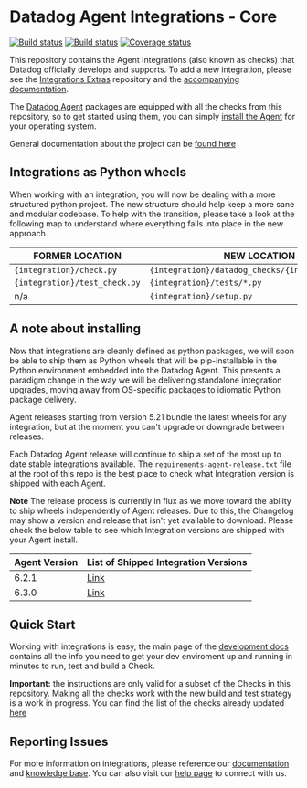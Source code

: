 # Datadog Agent Integrations - Core

[![Build status][1]][2]
[![Build status][3]][4]
[![Coverage status][5]][6]

This repository contains the Agent Integrations (also known as checks) that Datadog
officially develops and supports. To add a new integration, please see the [Integrations Extras][7]
repository and the [accompanying documentation][8].

The [Datadog Agent][9] packages are equipped
with all the checks from this repository, so to get started using them, you can
simply [install the Agent][10] for your operating
system.

General documentation about the project can be [found here](docs/README.md)

## Integrations as Python wheels

When working with an integration, you will now be dealing with a more structured
python project. The new structure should help keep a more sane and modular codebase.
To help with the transition, please take a look at the following map to understand
where everything falls into place in the new approach.

| FORMER LOCATION               | NEW LOCATION                                      |
| ---------------               | ------------                                      |
| `{integration}/check.py`      | `{integration}/datadog_checks/{integration}/*.py` |
| `{integration}/test_check.py` | `{integration}/tests/*.py`                        |
| n/a                           | `{integration}/setup.py`                          |

## A note about installing

Now that integrations are cleanly defined as python packages, we will soon be able
to ship them as Python wheels that will be pip-installable in the Python environment
embedded into the Datadog Agent. This presents a paradigm change in the way we will
be delivering standalone integration upgrades, moving away from OS-specific packages
to idiomatic Python package delivery.

Agent releases starting from version 5.21 bundle the latest wheels for any
integration, but at the moment you can't upgrade or downgrade between releases.

Each Datadog Agent release will continue to ship a set of the most up to date stable integrations available. The `requirements-agent-release.txt` file at the root of this repo is the best place to check what Integration version is shipped with each Agent.

**Note** The release process is currently in flux as we move toward the ability to ship wheels independently of Agent releases. Due to this, the Changelog may show a version and release that isn't yet available to download. Please check the below table to see which Integration versions are shipped with your Agent install.

| Agent Version   | List of Shipped Integration Versions   |
| --------------- | -------------------------------------- |
| 6.2.1           | [Link][11]                             |
| 6.3.0           | [Link][12]                             |

## Quick Start

Working with integrations is easy, the main page of the [development docs](docs/dev/README.md)
contains all the info you need to get your dev enviroment up and running in minutes
to run, test and build a Check.

**Important:** the instructions are only valid for a subset of the Checks in this
repository. Making all the checks work with the new build and test strategy is
a work in progress. You can find the list of the checks already updated [here][13]

## Reporting Issues

For more information on integrations, please reference our [documentation][14]
and [knowledge base][15]. You can also visit our
[help page][16] to connect with us.

[1]: https://travis-ci.org/DataDog/integrations-core.svg?branch=master
[2]: https://travis-ci.org/DataDog/integrations-core
[3]: https://ci.appveyor.com/api/projects/status/8w4s2bilp48n43gw?svg=true
[4]: https://ci.appveyor.com/project/Datadog/integrations-core
[5]: https://codecov.io/github/DataDog/integrations-core/coverage.svg?branch=master
[6]: https://codecov.io/github/DataDog/integrations-core?branch=master
[7]: https://github.com/DataDog/integrations-extras
[8]: https://docs.datadoghq.com/developers/integrations/integration_sdk
[9]: https://github.com/DataDog/datadog-agent
[10]: https://docs.datadoghq.com/agent
[11]: https://github.com/DataDog/integrations-core/blob/6.2.1/requirements-integration-core.txt
[12]: https://github.com/DataDog/integrations-core/blob/ea2dfbf1e8859333af4c8db50553eb72a3b466f9/requirements-agent-release.txt
[13]: https://github.com/DataDog/integrations-core/blob/master/tasks/constants.py#L15
[14]: https://docs.datadoghq.com
[15]: https://help.datadoghq.com/hc/en-us
[16]: https://docs.datadoghq.com/help
